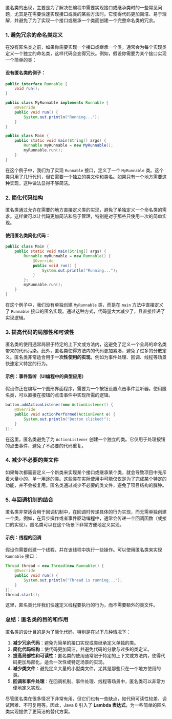 匿名类的出现，主要是为了解决在编程中需要实现接口或继承类时的一些常见问题，尤其是在需要快速实现接口或类的某些方法时。它使得代码更加简洁、易于理解，并避免了为了实现一个接口或继承一个类而创建一个完整命名类的冗余。

### 1. **避免冗余的命名类定义**

在没有匿名类之前，如果你需要实现一个接口或继承一个类，通常会为每个实现类定义一个独立的命名类，这样代码会变得冗长。例如，假设你需要为某个接口实现一个简单的类：

#### 没有匿名类的例子：

```java
public interface Runnable {
    void run();
}

public class MyRunnable implements Runnable {
    @Override
    public void run() {
        System.out.println("Running...");
    }
}

public class Main {
    public static void main(String[] args) {
        Runnable myRunnable = new MyRunnable();
        myRunnable.run();
    }
}
```

在这个例子中，我们为了实现 `Runnable` 接口，定义了一个 `MyRunnable` 类。这个类只用了几行代码，但它需要一个独立的类文件和类名。如果只有一个地方需要这种实现，这种做法显得不够简洁。

### 2. **简化代码结构**

匿名类通过允许在需要的地方直接定义类的实现，避免了单独定义一个命名类的需求。这样做可以让代码更加简洁和易于管理，特别是对于那些只使用一次的简单实现。

#### 使用匿名类简化代码：

```java
public class Main {
    public static void main(String[] args) {
        Runnable myRunnable = new Runnable() {
            @Override
            public void run() {
                System.out.println("Running...");
            }
        };
        myRunnable.run();
    }
}
```

在这个例子中，我们没有单独创建 `MyRunnable` 类，而是在 `main` 方法中直接定义了 `Runnable` 接口的匿名实现。通过这种方式，代码量大大减少了，且直接传递了实现逻辑。

### 3. **提高代码的局部性和可读性**

匿名类的使用通常局限于特定的上下文或方法内，这避免了定义一个全局的命名类带来的代码污染。此外，匿名类使得方法内的代码更加紧凑，避免了过多的分散定义。匿名类非常适合用于**一次性使用的实现**，例如为事件处理、回调、线程等场景快速定义特定的行为。

#### 示例：事件监听（UI编程中的典型应用）

假设你正在编写一个图形界面程序，需要为一个按钮设置点击事件监听器。使用匿名类，可以直接在按钮的点击事件中实现所需的逻辑。

```java
button.addActionListener(new ActionListener() {
    @Override
    public void actionPerformed(ActionEvent e) {
        System.out.println("Button clicked!");
    }
});
```

在这里，匿名类避免了为 `ActionListener` 创建一个独立的类。它仅用于处理按钮的点击事件，避免了不必要的代码重复。

### 4. **减少不必要的类文件**

如果每次都需要定义一个新类来实现某个接口或继承某个类，就会导致项目中充斥着大量小的、单一用途的类。这些类在实际使用中可能仅仅是为了完成某个特定的功能，并不会被复用。匿名类通过减少不必要的类文件，避免了项目结构的臃肿。

### 5. **与回调机制的结合**

匿名类非常适合用于回调机制中，在回调时传递具体的行为实现，而无需单独创建一个类。例如，在异步操作或者事件驱动编程中，通常会传递一个回调函数（或接口的实现）。匿名类可以在这个场景下非常方便地定义实现。

#### 示例：线程的回调

假设你需要创建一个线程，并在该线程中执行一些操作。可以使用匿名类来实现 `Runnable` 接口：

```java
Thread thread = new Thread(new Runnable() {
    @Override
    public void run() {
        System.out.println("Thread is running...");
    }
});
thread.start();
```

这里，匿名类允许我们快速定义线程要执行的行为，而不需要额外的类文件。

### 总结：匿名类的目的和作用

匿名类的设计目的是为了简化代码，特别是在以下几种情况下：

1. **减少冗余代码**：避免为简单的接口实现或类继承定义单独的类。
2. **简化代码结构**：使代码更加简洁，并避免代码的分散与过多的类定义。
3. **提高局部性和可读性**：匿名类的使用通常限于特定的上下文或方法内，使得代码更加局部化，适合一次性或特定场景的实现。
4. **减少类文件**：避免定义大量的小型类文件，尤其是那些只在一个地方使用的类。
5. **回调和事件处理**：在回调机制、事件处理、线程等场景中，匿名类可以非常方便地定义实现。

尽管匿名类在很多情况下非常有用，但它们也有一些缺点，如代码可读性较差、调试困难、不可复用等。因此，Java 8 引入了 **Lambda 表达式**，为一些简单的匿名类实现提供了更简洁的替代方案。